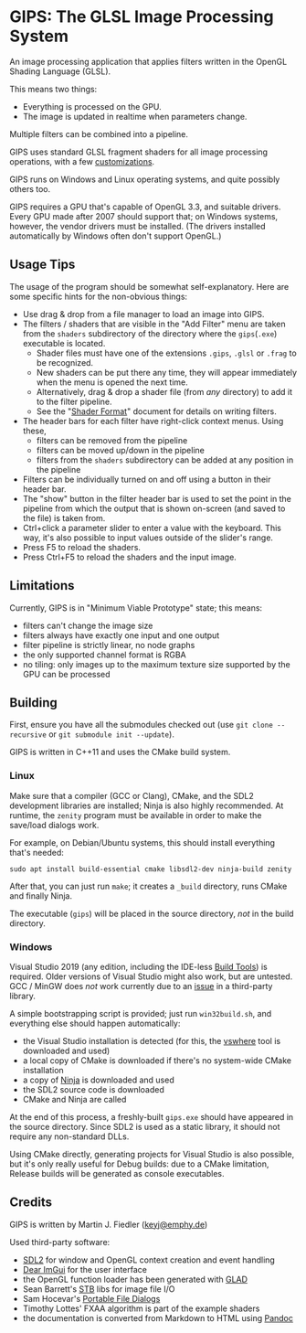 # GIPS: The GLSL Image Processing System

An image processing application that applies filters
written in the OpenGL Shading Language (GLSL).

This means two things:

- Everything is processed on the GPU.
- The image is updated in realtime when parameters change.

Multiple filters can be combined into a pipeline.

GIPS uses standard GLSL fragment shaders
for all image processing operations,
with a few [customizations](ShaderFormat.md).

GIPS runs on Windows and Linux operating systems,
and quite possibly others too.

GIPS requires a GPU that's capable of OpenGL 3.3, and suitable drivers.
Every GPU made after 2007 should support that;
on Windows systems, however, the vendor drivers must be installed.
(The drivers installed automatically by Windows often don't support OpenGL.)



## Usage Tips

The usage of the program should be somewhat self-explanatory.
Here are some specific hints for the non-obvious things:

- Use drag & drop from a file manager to load an image into GIPS.
- The filters / shaders that are visible in the "Add Filter" menu
  are taken from the `shaders` subdirectory of the directory
  where the `gips`(`.exe`) executable is located.
  - Shader files must have one of the extensions `.gips`, `.glsl` or `.frag`
    to be recognized.
  - New shaders can be put there any time, they will appear immediately
    when the menu is opened the next time.
  - Alternatively, drag & drop a shader file (from _any_ directory)
    to add it to the filter pipeline.
  - See the "[Shader Format](ShaderFormat.md)" document
    for details on writing filters.
- The header bars for each filter have right-click context menus. Using these,
  - filters can be removed from the pipeline
  - filters can be moved up/down in the pipeline
  - filters from the `shaders` subdirectory can be added
    at any position in the pipeline
- Filters can be individually turned on and off
  using a button in their header bar.
- The "show" button in the filter header bar is used
  to set the point in the pipeline from which the output
  that is shown on-screen (and saved to the file) is taken from.
- Ctrl+click a parameter slider to enter a value with the keyboard.
  This way, it's also possible to input values outside of the slider's range.
- Press F5 to reload the shaders.
- Press Ctrl+F5 to reload the shaders and the input image.



## Limitations

Currently, GIPS is in "Minimum Viable Prototype" state; this means:

- filters can't change the image size
- filters always have exactly one input and one output
- filter pipeline is strictly linear, no node graphs
- the only supported channel format is RGBA
- no tiling: only images up to the maximum texture size supported by the GPU
  can be processed



## Building

First, ensure you have all the submodules checked out
(use `git clone --recursive` or `git submodule init --update`).

GIPS is written in C++11 and uses the CMake build system.

### Linux

Make sure that a compiler (GCC or Clang), CMake,
and the SDL2 development libraries are installed;
Ninja is also highly recommended.
At runtime, the `zenity` program must be available
in order to make the save/load dialogs work.

For example, on Debian/Ubuntu systems,
this should install everything that's needed:

    sudo apt install build-essential cmake libsdl2-dev ninja-build zenity

After that, you can just run `make`;
it creates a `_build` directory, runs CMake and finally Ninja.

The executable (`gips`) will be placed in the source directory,
*not* in the build directory.

### Windows

Visual Studio 2019 (any edition, including the IDE-less
[Build Tools](https://visualstudio.microsoft.com/thank-you-downloading-visual-studio/?sku=BuildTools&rel=16))
is required. Older versions of Visual Studio might also work, but are untested.
GCC / MinGW does *not* work currently due to an
[issue](https://github.com/samhocevar/portable-file-dialogs/issues/50)
in a third-party library.

A simple bootstrapping script is provided; just run `win32build.sh`,
and everything else should happen automatically:

- the Visual Studio installation is detected
  (for this, the [vswhere](https://github.com/microsoft/vswhere) tool
  is downloaded and used)
- a local copy of CMake is downloaded if there's no system-wide CMake installation
- a copy of [Ninja](https://ninja-build.org) is downloaded and used
- the SDL2 source code is downloaded
- CMake and Ninja are called

At the end of this process, a freshly-built `gips.exe` should have appeared
in the source directory. Since SDL2 is used as a static library,
it should not require any non-standard DLLs.

Using CMake directly, generating projects for Visual Studio is also possible,
but it's only really useful for Debug builds: due to a CMake limitation,
Release builds will be generated as console executables.


## Credits

GIPS is written by Martin J. Fiedler (<keyj@emphy.de>)

Used third-party software:

- [SDL2](https://www.libsdl.org)
  for window and OpenGL context creation and event handling
- [Dear ImGui](https://github.com/ocornut/imgui)
  for the user interface
- the OpenGL function loader has been generated with
  [GLAD](https://glad.dav1d.de/)
- Sean Barrett's [STB](https://github.com/nothings/stb) libs
  for image file I/O
- Sam Hocevar's [Portable File Dialogs](https://github.com/samhocevar/portable-file-dialogs)
- Timothy Lottes' FXAA algorithm is part of the example shaders
- the documentation is converted from Markdown to HTML using [Pandoc](https://pandoc.org/)
